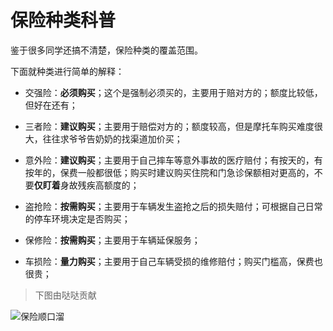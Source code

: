 # 保险种类科普

鉴于很多同学还搞不清楚，保险种类的覆盖范围。

下面就种类进行简单的解释：

- 交强险：**必须购买**；这个是强制必须买的，主要用于赔对方的；额度比较低，但好在还有；

- 三者险：**建议购买**；主要用于赔偿对方的；额度较高，但是摩托车购买难度很大，往往求爷爷告奶奶的找渠道加价买；

- 意外险：**建议购买**；主要用于自己摔车等意外事故的医疗赔付；有按天的，有按年的，保费一般都很低；购买时建议购买住院和门急诊保额相对更高的，不要**仅盯着**身故残疾高额度的；

- 盗抢险：**按需购买**；主要用于车辆发生盗抢之后的损失赔付；可根据自己日常的停车环境决定是否购买；

- 保修险：**按需购买**；主要用于车辆延保服务；

- 车损险：**量力购买**；主要用于自己车辆受损的维修赔付；购买门槛高，保费也很贵；


> 下图由哒哒贡献

![保险顺口溜](https://gitee.com/zhou/MoYouClubPic/raw/master/20210401160824.png)